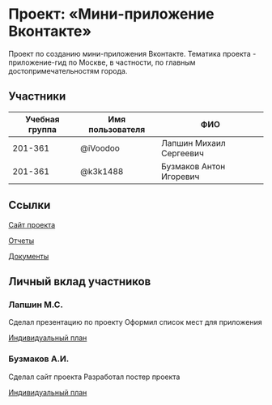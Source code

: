 # Проект: «Мини-приложение Вконтакте»

Проект по созданию мини-приложения Вконтакте. Тематика проекта - приложение-гид по Москве, в частности, по главным достопримечательностям города.

## Участники

| Учебная группа | Имя пользователя | ФИО                      |
|----------------|------------------|--------------------------|
| 201-361        | @iVoodoo     | Лапшин Михаил Сергеевич |
| 201-361       | @k3k1488       | Бузмаков Антон Игоревич |


## Ссылки

[Сайт проекта](http://pd-2021-2.std-1452.ist.mospolytech.ru/)

[Отчеты](https://github.com/k3k1488/vk-mini-app/tree/main/reports)

[Документы](https://github.com/k3k1488/vk-mini-app/tree/main/docs)


## Личный вклад участников

### Лапшин М.С.

 Сделал презентацию по проекту
 Оформил список мест для приложения

 [Индивидуальный план](https://github.com/k3k1488/vk-mini-app/blob/main/reports/lapshin.md)

### Бузмаков А.И.

Сделал сайт проекта
Разработал постер проекта

[Индивидуальный план](https://github.com/k3k1488/vk-mini-app/blob/main/reports/buzmakov.md)